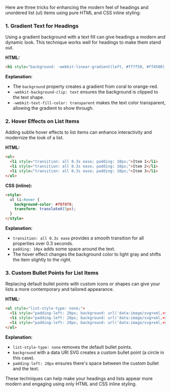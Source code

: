 Here are three tricks for enhancing the modern feel of headings and unordered list (ul) items using pure HTML and CSS inline styling:

### 1. **Gradient Text for Headings**

Using a gradient background with a text fill can give headings a modern and dynamic look. This technique works well for headings to make them stand out.

**HTML:**
```html
<h1 style="background: -webkit-linear-gradient(left, #ff7f50, #ff4500); -webkit-background-clip: text; -webkit-text-fill-color: transparent;">Modern Heading</h1>
```

**Explanation:**
- The `background` property creates a gradient from coral to orange-red.
- `-webkit-background-clip: text` ensures the background is clipped to the text shape.
- `-webkit-text-fill-color: transparent` makes the text color transparent, allowing the gradient to show through.

### 2. **Hover Effects on List Items**

Adding subtle hover effects to list items can enhance interactivity and modernize the look of a list.

**HTML:**
```html
<ul>
  <li style="transition: all 0.3s ease; padding: 10px;">Item 1</li>
  <li style="transition: all 0.3s ease; padding: 10px;">Item 2</li>
  <li style="transition: all 0.3s ease; padding: 10px;">Item 3</li>
</ul>
```

**CSS (inline):**
```html
<style>
  ul li:hover {
    background-color: #f0f0f0;
    transform: translateX(5px);
  }
</style>
```

**Explanation:**
- `transition: all 0.3s ease` provides a smooth transition for all properties over 0.3 seconds.
- `padding: 10px` adds some space around the text.
- The hover effect changes the background color to light gray and shifts the item slightly to the right.

### 3. **Custom Bullet Points for List Items**

Replacing default bullet points with custom icons or shapes can give your lists a more contemporary and tailored appearance.

**HTML:**
```html
<ul style="list-style-type: none;">
  <li style="padding-left: 20px; background: url('data:image/svg+xml,<svg xmlns="http://www.w3.org/2000/svg" width="10" height="10" viewBox="0 0 10 10"><circle cx="5" cy="5" r="4" stroke="black" stroke-width="1" fill="none"/></svg>') no-repeat left center;">Item 1</li>
  <li style="padding-left: 20px; background: url('data:image/svg+xml,<svg xmlns="http://www.w3.org/2000/svg" width="10" height="10" viewBox="0 0 10 10"><circle cx="5" cy="5" r="4" stroke="black" stroke-width="1" fill="none"/></svg>') no-repeat left center;">Item 2</li>
  <li style="padding-left: 20px; background: url('data:image/svg+xml,<svg xmlns="http://www.w3.org/2000/svg" width="10" height="10" viewBox="0 0 10 10"><circle cx="5" cy="5" r="4" stroke="black" stroke-width="1" fill="none"/></svg>') no-repeat left center;">Item 3</li>
</ul>
```

**Explanation:**
- `list-style-type: none` removes the default bullet points.
- `background` with a data URI SVG creates a custom bullet point (a circle in this case).
- `padding-left: 20px` ensures there's space between the custom bullet and the text.

These techniques can help make your headings and lists appear more modern and engaging using only HTML and CSS inline styling.

